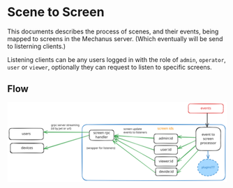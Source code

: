 # Scene to Screen

This documents describes the process of scenes, and their events, being mapped to screens in the Mechanus server. (Which eventually will be send to listerning clients.)

Listening clients can be any users logged in with the role of `admin`, `operator`, `user` or `viewer`, optionally they can request to listen to specific screens.


## Flow

![diagram](./screen-scene-users.svg)